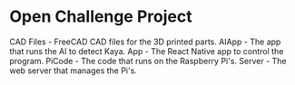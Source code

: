 # Open Challenge Project
CAD Files - FreeCAD CAD files for the 3D printed parts.
AIApp - The app that runs the AI to detect Kaya.
App - The React Native app to control the program.
PiCode - The code that runs on the Raspberry Pi's.
Server - The web server that manages the Pi's.

